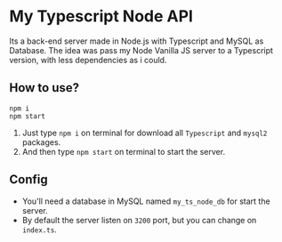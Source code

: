 # My Typescript Node API
Its a back-end server made in Node.js with Typescript and MySQL as Database. The idea was pass my Node Vanilla JS server to a Typescript version, with less dependencies as i could.

## How to use?
```
npm i
npm start
```
1. Just type `npm i` on terminal for download all `Typescript` and `mysql2` packages.
2. And then type `npm start` on terminal to start the server.

## Config
- You'll need a database in MySQL named `my_ts_node_db` for start the server.
- By default the server listen on `3200` port, but you can change on `index.ts`.